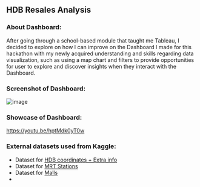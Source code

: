 ## HDB Resales Analysis

### About Dashboard:
After going through a school-based module that taught me Tableau, I decided to explore on how I can improve on the Dashboard I made for this hackathon with my newly acquired understanding and skills regarding data visualization, such as using a map chart and filters to provide opportunities for user to explore and discover insights when they interact with the Dashboard.

### Screenshot of Dashboard:
![image](https://github.com/Javen05/Tableau-Hackathon/assets/107395637/a267368f-0846-4627-9222-223dad7844ed)

### Showcase of Dashboard:
https://youtu.be/hptMdk0yT0w

### External datasets used from Kaggle:
- Dataset for [HDB coordinates + Extra info](https://www.kaggle.com/datasets/denzilg/hdb-flat-prices-19902021-march)
- Dataset for [MRT Stations](https://www.kaggle.com/datasets/cztandata/singapore-train-station-locations)
- Dataset for [Malls](https://www.kaggle.com/datasets/karthikgangula/shopping-mall-coordinates)
- 
